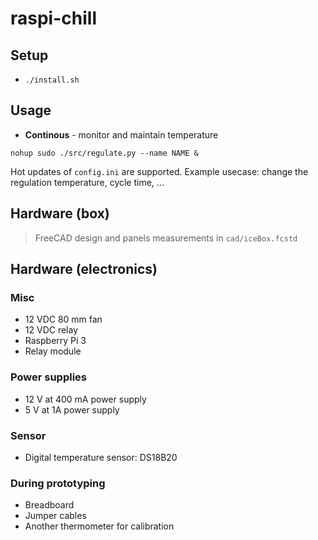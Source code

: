 # raspi-chill

## Setup

- `./install.sh`

## Usage

- **Continous** - monitor and maintain temperature

`nohup sudo ./src/regulate.py --name NAME &`

Hot updates of `config.ini` are supported. Example usecase: change the regulation temperature, cycle time, ...

## Hardware (box)

> FreeCAD design and panels measurements in `cad/iceBox.fcstd`

## Hardware (electronics)

### Misc

- 12 VDC 80 mm fan
- 12 VDC relay
- Raspberry Pi 3
- Relay module

### Power supplies

- 12 V at 400 mA power supply
- 5 V at 1A power supply

### Sensor

- Digital temperature sensor: DS18B20

### During prototyping

- Breadboard
- Jumper cables
- Another thermometer for calibration
